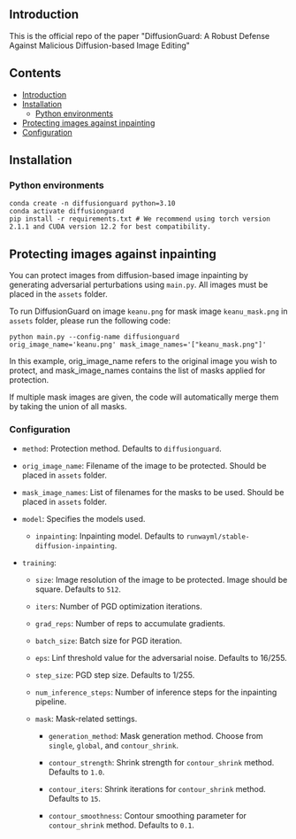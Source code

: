 ## Introduction

This is the official repo of the paper "DiffusionGuard: A Robust Defense Against Malicious Diffusion-based Image Editing"

## Contents

- [Introduction](#introduction)
- [Installation](#installation)
  - [Python environments](#python-environments)
- [Protecting images against inpainting](#protecting-images-against-inpainting)
- [Configuration](#configuration)

## Installation

### Python environments

```
conda create -n diffusionguard python=3.10
conda activate diffusionguard
pip install -r requirements.txt # We recommend using torch version 2.1.1 and CUDA version 12.2 for best compatibility.
```

## Protecting images against inpainting

You can protect images from diffusion-based image inpainting by generating adversarial perturbations using `main.py`. All images must be placed in the `assets` folder.

To run DiffusionGuard on image `keanu.png` for mask image `keanu_mask.png` in `assets` folder, please run the following code:

```
python main.py --config-name diffusionguard orig_image_name='keanu.png' mask_image_names='["keanu_mask.png"]'
```

In this example, orig_image_name refers to the original image you wish to protect, and mask_image_names contains the list of masks applied for protection.

If multiple mask images are given, the code will automatically merge them by taking the union of all masks.

### Configuration

- `method`: Protection method. Defaults to `diffusionguard`.

- `orig_image_name`: Filename of the image to be protected. Should be placed in `assets` folder.

- `mask_image_names`: List of filenames for the masks to be used. Should be placed in `assets` folder.

- `model`: Specifies the models used.

  - `inpainting`: Inpainting model. Defaults to `runwayml/stable-diffusion-inpainting`.

- `training`:

  - `size`: Image resolution of the image to be protected. Image should be square. Defaults to `512`.

  - `iters`: Number of PGD optimization iterations.

  - `grad_reps`: Number of reps to accumulate gradients.

  - `batch_size`: Batch size for PGD iteration.

  - `eps`: Linf threshold value for the adversarial noise. Defaults to 16/255.

  - `step_size`: PGD step size. Defaults to 1/255.

  - `num_inference_steps`: Number of inference steps for the inpainting pipeline.

  - `mask`: Mask-related settings.

    - `generation_method`: Mask generation method. Choose from `single`, `global`, and `contour_shrink`.

    - `contour_strength`: Shrink strength for `contour_shrink` method. Defaults to `1.0`.

    - `contour_iters`: Shrink iterations for `contour_shrink` method. Defaults to `15`.

    - `contour_smoothness`: Contour smoothing parameter for `contour_shrink` method. Defaults to `0.1`.
